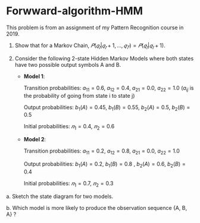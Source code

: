 # Forwward-algorithm-HMM
This problem is from an assignment of my Pattern Recognition course in 2019.

1. Show that for a Markov Chain, $𝑃(𝑞_𝑡|𝑞_𝑡+1, … , 𝑞_𝑇) = 𝑃(𝑞_𝑡| 𝑞_𝑡+1)$.

2. Consider the following 2-state Hidden Markov Models where both states have two
possible output symbols A and B.

    - **Model 1**:

        Transition probabilities: $a_{11} = 0.6$, $a_{12} = 0.4$, $a_{21} = 0.0$, $a_{22} = 1.0$ ($a_{ij}$ is the probability of going from state i to state j)
        
        Output probabilities: $b_1(A) = 0.45$, $b_1(B) = 0.55$, $b_2(A) = 0.5$, $b_2(B) = 0.5$
        
        Initial probabilities: $𝜋_1 = 0.4$, $𝜋_2 = 0.6$

    - **Model 2**:
    
        Transition probabilities: $a_{11} = 0.2$, $a_{12} = 0.8$, $a_{21} = 0.0$, $a_{22} = 1.0$
        
        Output probabilities: $b_1(A) = 0.2$, $b_1(B) = 0.8$ , $b_2(A) = 0.6$, $b_2(B) = 0.4$
        
        Initial probabilities: $𝜋_1 = 0.7$, $𝜋_2 = 0.3$

a. Sketch the state diagram for two models.

b. Which model is more likely to produce the observation sequence {A, B, A} ?
